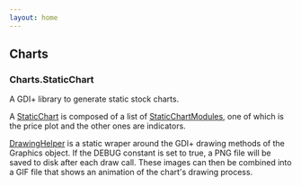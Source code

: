 ```yaml
---
layout: home
---
```


## Charts

### Charts.StaticChart

A GDI+ library to generate static stock charts.

A [StaticChart](https://github.com/leboeuf/TradeHub-csharp/blob/master/TradeHub.Charts/StaticChart.cs) is composed of a list of [StaticChartModules](https://github.com/leboeuf/TradeHub-csharp/blob/master/TradeHub.Charts/StaticChartModule.cs), one of which is the price plot and the other ones are indicators.

[DrawingHelper](https://github.com/leboeuf/TradeHub-csharp/blob/master/TradeHub.Charts/DrawingHelper.cs) is a static wraper around the GDI+ drawing methods of the Graphics object. If the DEBUG constant is set to true, a PNG file will be saved to disk after each draw call. These images can then be combined into a GIF file that shows an animation of the chart's drawing process.

